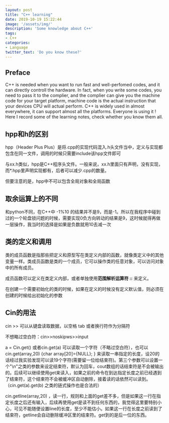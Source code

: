 ```yaml
---
layout: post
title: "C++ learning"
date: 2019-10-19 15:22:44
image: '/assets/img/'
description: 'Some knowledge about C++'
tags:
- C++  
categories:
- Language 
twitter_text: 'Do you know these?'
---
```


## Preface

C++ is needed when you want to run fast and well-perfomed codes, and it can directly controll the hardware. In fact, when you write some codes, you need to pass it to the complier, and the complier can give you the machine code for your target platform, machine code is the actual instruction that your devices CPU will actual perform. C++ is widely used in almost everywhere, it can support almost all the platforms. Everyone is using it ! Here I record some of the learning notes, check whether you know them all.

## hpp和h的区别 

hpp（Header Plus Plus）是将.cpp的实现代码混入.h头文件当中，定义与实现都包含在同一文件，调用的时候只需要include该hpp文件即可 

与xx.h类似，hpp是C++程序头文件。一般来说，xx.h里面只有声明，没有实现，而*.hpp里声明实现都有，后者可以减少.cpp的数量。

但要注意的是，hpp中不可以包含全局对象和全局函数

## 取余运算上的不同

和python不同，在C++中 -1%10 的结果并不是9，而是-1。所以在我程序中碰到过的一个轮盘锁问题的时候，需要实现0负方向转动的结果是9，这时候就得再做一层操作，我当时的选择是如果是负数就用10去减一次

## 类的定义和调用

类的成员函数是指那些把定义和原型写在类定义内部的函数，就像类定义中的其他变量一样。类成员函数是类的一个成员，它可以操作类的任意对象，可以访问对象中的所有成员。

成员函数可以定义在类定义内部，或者单独使用**范围解析运算符 ::** 来定义。

在创建一个需要初始化的类的时候，如果在定义的时候没有定义默认值，则必须在创建的时候给出初始化的参数

## Cin的用法

cin >> 可以从键盘读取数据，以空格 tab 或者换行符作为分隔符

不想略过空白符：cin>>noskipws>>input

a = Cin.get() 或者cin.get(a) 可以读取一个字符（不略过空白符），也可以cin.get(array,20) {char array[20]={NULL}; } 来读取一串指定的长度，设20的话经过我实验发现可以读19个字符(需要留一位给结束符)。第三个参数可以设置一个"\n"之类的参数来设定结束符，默认为回车，cout数组的话结束符是不会被输出的。后续可以继续使用get来读入，如果之前的命令在到达指定长度之前已经遇到了结束符，这个结束符不会被缓冲区自动删除，接着读的话依然可以读到。（cin.get(a).get(b) 之类的链式操作也是合法的）

cin.getline(array,20) ，读一行，规则和上面的get差不多，但是如果这一行在指定长度之后还有输入，后续再使用get是读不到任何东西的，我觉得这里要特别小心，可见不能随便设置line的长度，至少不能估小。如果这一行在长度之前读到了结束符，getline会自动删除缓冲区里的结束符。get到的是后一位的东西。









